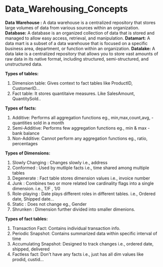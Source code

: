 # Data_Warehousing_Concepts

**Data Warehouse :** A data warehouse is a centralized repository that stores large volumes of data from various sources within an organization. 
**Database:** A database is an organized collection of data that is stored and managed to allow easy access, retrieval, and manipulation.
**Datamart:** A data mart is a subset of a data warehouse that is focused on a specific business area, department, or function within an organization. 
**Datalake:** A data lake is a centralized repository that allows you to store vast amounts of raw data in its native format, including structured, semi-structured, and unstructured data.

**Types of tables:**
1. Dimension table: Gives context to fact tables like ProductID, CustomerID...
2. Fact table: It stores quantitaive measures. Like SalesAmount, QuantitySold..

**Types of facts:**
1. Additive: Performs all aggregation functions eg., min,max,count,avg, - quantities sold in a month
2. Semi-Additive: Performs few aggregation functions eg., min & max - bank balance
3. Non-Additive: Cannot perform any aggregation functions eg., ratio, percentages

**Types of Dimensions:**
1. Slowly Changing : Changes slowly i.e., address
2. Conformed : Used by mutliple facts i.e., time shared among multiple tables
3. Degenerate : Fact table stores dimension values i.e., invoice number
4. Junk : Combines two or more related low cardinality flags into a single dimension. i.e., T/F , 1/0 
5. Role-playing : Date plays different roles in different tables. i.e., Ordered date, Shipped date...
6. Static : Does not change eg., Gender
7. Shrunken : Dimension further divided into smaller dimenions.

**Types of fact tables:**
1. Transaction Fact: Contains individual transaction info.
2. Periodic Snapshot: Contains summarized data within specific interval of time
3. Accumulating Snapshot: Designed to track changes i.e., ordered date, shipped, delivered
4. Factless fact: Don't have any facts i.e., just has all dim values like prodid, custid...


